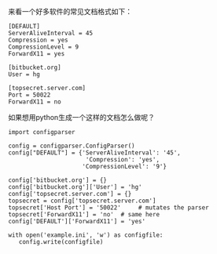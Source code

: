 来看一个好多软件的常见文档格式如下：

    [DEFAULT]
    ServerAliveInterval = 45
    Compression = yes
    CompressionLevel = 9
    ForwardX11 = yes
     
    [bitbucket.org]
    User = hg
     
    [topsecret.server.com]
    Port = 50022
    ForwardX11 = no

如果想用python生成一个这样的文档怎么做呢？

    import configparser
     
    config = configparser.ConfigParser()
    config["DEFAULT"] = {'ServerAliveInterval': '45',
                          'Compression': 'yes',
                         'CompressionLevel': '9'}
     
    config['bitbucket.org'] = {}
    config['bitbucket.org']['User'] = 'hg'
    config['topsecret.server.com'] = {}
    topsecret = config['topsecret.server.com']
    topsecret['Host Port'] = '50022'     # mutates the parser
    topsecret['ForwardX11'] = 'no'  # same here
    config['DEFAULT']['ForwardX11'] = 'yes'

    with open('example.ini', 'w') as configfile:
       config.write(configfile)


